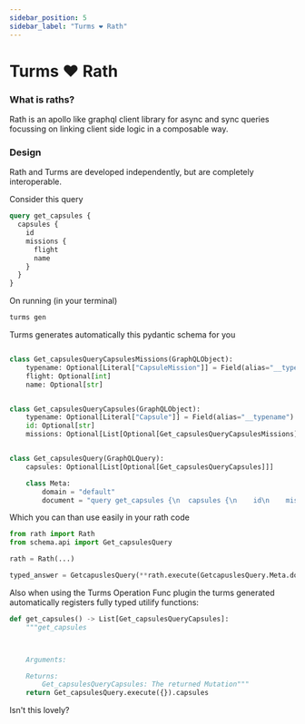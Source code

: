 ```yaml
---
sidebar_position: 5
sidebar_label: "Turms ❤️ Rath"
---
```


# Turms ❤️ Rath

### What is raths?

Rath is an apollo like graphql client library for async and sync queries focussing
on linking client side logic in a composable way.

### Design

Rath and Turms are developed independently, but are completely interoperable.

Consider this query

```graphql title="/graphql/get_capsules.graphql"
query get_capsules {
  capsules {
    id
    missions {
      flight
      name
    }
  }
}
```

On running (in your terminal)

```bash
turms gen
```

Turms generates automatically this pydantic schema for you

```python title="/schema/api.py"

class Get_capsulesQueryCapsulesMissions(GraphQLObject):
    typename: Optional[Literal["CapsuleMission"]] = Field(alias="__typename")
    flight: Optional[int]
    name: Optional[str]


class Get_capsulesQueryCapsules(GraphQLObject):
    typename: Optional[Literal["Capsule"]] = Field(alias="__typename")
    id: Optional[str]
    missions: Optional[List[Optional[Get_capsulesQueryCapsulesMissions]]]


class Get_capsulesQuery(GraphQLQuery):
    capsules: Optional[List[Optional[Get_capsulesQueryCapsules]]]

    class Meta:
        domain = "default"
        document = "query get_capsules {\n  capsules {\n    id\n    missions {\n      flight\n      name\n    }\n  }\n}"

```

Which you can than use easily in your rath code

```python
from rath import Rath
from schema.api import Get_capsulesQuery

rath = Rath(...)

typed_answer = GetcapuslesQuery(**rath.execute(GetcapuslesQuery.Meta.document).data) # fully tpyed

```

Also when using the Turms Operation Func plugin the turms generated
automatically registers fully typed utilify functions:

```python title="/schema/api.py"
def get_capsules() -> List[Get_capsulesQueryCapsules]:
    """get_capsules



    Arguments:

    Returns:
        Get_capsulesQueryCapsules: The returned Mutation"""
    return Get_capsulesQuery.execute({}).capsules

```

Isn't this lovely?
